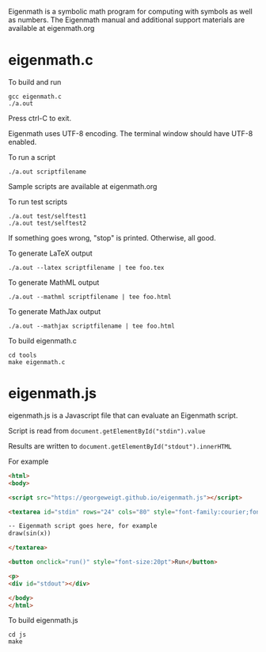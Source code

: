 Eigenmath is a symbolic math program for computing with symbols as well as numbers.
The Eigenmath manual and additional support materials are available at eigenmath.org

# eigenmath.c

To build and run

```
gcc eigenmath.c
./a.out
```

Press ctrl-C to exit.

Eigenmath uses UTF-8 encoding. The terminal window should have UTF-8 enabled.

To run a script

```
./a.out scriptfilename
```

Sample scripts are available at eigenmath.org

To run test scripts

```
./a.out test/selftest1
./a.out test/selftest2
```

If something goes wrong, "stop" is printed.
Otherwise, all good.

To generate LaTeX output

```
./a.out --latex scriptfilename | tee foo.tex
```

To generate MathML output

```
./a.out --mathml scriptfilename | tee foo.html
```

To generate MathJax output

```
./a.out --mathjax scriptfilename | tee foo.html
```

To build eigenmath.c

```
cd tools
make eigenmath.c
```

# eigenmath.js

eigenmath.js is a Javascript file that can evaluate an Eigenmath script.

Script is read from `document.getElementById("stdin").value`

Results are written to `document.getElementById("stdout").innerHTML`

For example

```html
<html>
<body>

<script src="https://georgeweigt.github.io/eigenmath.js"></script>

<textarea id="stdin" rows="24" cols="80" style="font-family:courier;font-size:12pt">

-- Eigenmath script goes here, for example
draw(sin(x))

</textarea>

<button onclick="run()" style="font-size:20pt">Run</button>

<p>
<div id="stdout"></div>

</body>
</html>
```

To build eigenmath.js

```
cd js
make
```
